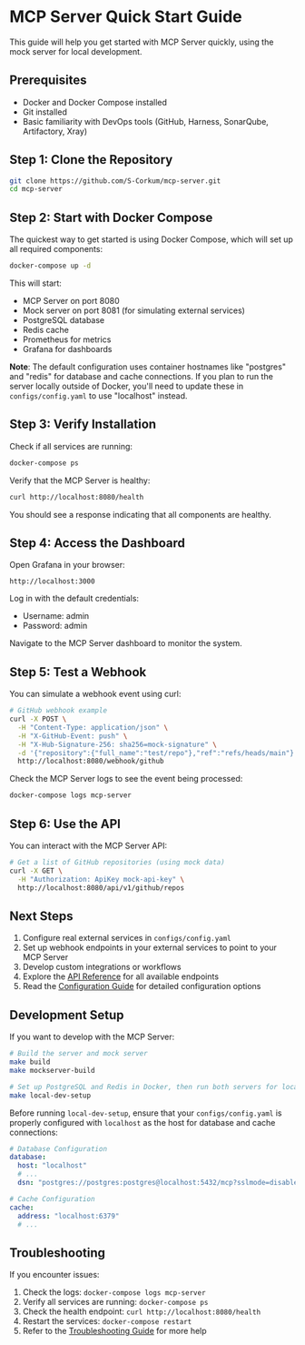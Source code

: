 # MCP Server Quick Start Guide

This guide will help you get started with MCP Server quickly, using the mock server for local development.

## Prerequisites

- Docker and Docker Compose installed
- Git installed
- Basic familiarity with DevOps tools (GitHub, Harness, SonarQube, Artifactory, Xray)

## Step 1: Clone the Repository

```bash
git clone https://github.com/S-Corkum/mcp-server.git
cd mcp-server
```

## Step 2: Start with Docker Compose

The quickest way to get started is using Docker Compose, which will set up all required components:

```bash
docker-compose up -d
```

This will start:
- MCP Server on port 8080
- Mock server on port 8081 (for simulating external services)
- PostgreSQL database
- Redis cache
- Prometheus for metrics
- Grafana for dashboards

**Note**: The default configuration uses container hostnames like "postgres" and "redis" for database and cache connections. If you plan to run the server locally outside of Docker, you'll need to update these in `configs/config.yaml` to use "localhost" instead.

## Step 3: Verify Installation

Check if all services are running:

```bash
docker-compose ps
```

Verify that the MCP Server is healthy:

```bash
curl http://localhost:8080/health
```

You should see a response indicating that all components are healthy.

## Step 4: Access the Dashboard

Open Grafana in your browser:

```
http://localhost:3000
```

Log in with the default credentials:
- Username: admin
- Password: admin

Navigate to the MCP Server dashboard to monitor the system.

## Step 5: Test a Webhook

You can simulate a webhook event using curl:

```bash
# GitHub webhook example
curl -X POST \
  -H "Content-Type: application/json" \
  -H "X-GitHub-Event: push" \
  -H "X-Hub-Signature-256: sha256=mock-signature" \
  -d '{"repository":{"full_name":"test/repo"},"ref":"refs/heads/main"}' \
  http://localhost:8080/webhook/github
```

Check the MCP Server logs to see the event being processed:

```bash
docker-compose logs mcp-server
```

## Step 6: Use the API

You can interact with the MCP Server API:

```bash
# Get a list of GitHub repositories (using mock data)
curl -X GET \
  -H "Authorization: ApiKey mock-api-key" \
  http://localhost:8080/api/v1/github/repos
```

## Next Steps

1. Configure real external services in `configs/config.yaml`
2. Set up webhook endpoints in your external services to point to your MCP Server
3. Develop custom integrations or workflows
4. Explore the [API Reference](api-reference.md) for all available endpoints
5. Read the [Configuration Guide](configuration-guide.md) for detailed configuration options

## Development Setup

If you want to develop with the MCP Server:

```bash
# Build the server and mock server
make build
make mockserver-build

# Set up PostgreSQL and Redis in Docker, then run both servers for local development
make local-dev-setup
```

Before running `local-dev-setup`, ensure that your `configs/config.yaml` is properly configured with `localhost` as the host for database and cache connections:

```yaml
# Database Configuration
database:
  host: "localhost"
  # ...
  dsn: "postgres://postgres:postgres@localhost:5432/mcp?sslmode=disable"

# Cache Configuration
cache:
  address: "localhost:6379"
  # ...
```

## Troubleshooting

If you encounter issues:

1. Check the logs: `docker-compose logs mcp-server`
2. Verify all services are running: `docker-compose ps`
3. Check the health endpoint: `curl http://localhost:8080/health`
4. Restart the services: `docker-compose restart`
5. Refer to the [Troubleshooting Guide](troubleshooting-guide.md) for more help